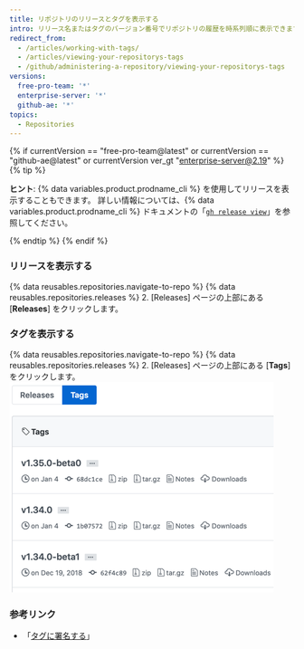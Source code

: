 ```yaml
---
title: リポジトリのリリースとタグを表示する
intro: リリース名またはタグのバージョン番号でリポジトリの履歴を時系列順に表示できます。
redirect_from:
  - /articles/working-with-tags/
  - /articles/viewing-your-repositorys-tags
  - /github/administering-a-repository/viewing-your-repositorys-tags
versions:
  free-pro-team: '*'
  enterprise-server: '*'
  github-ae: '*'
topics:
  - Repositories
---
```


{% if currentVersion == "free-pro-team@latest" or currentVersion == "github-ae@latest" or currentVersion ver_gt "enterprise-server@2.19" %}
{% tip %}

**ヒント**: {% data variables.product.prodname_cli %} を使用してリリースを表示することもできます。 詳しい情報については、{% data variables.product.prodname_cli %} ドキュメントの「[`gh release view`](https://cli.github.com/manual/gh_release_view)」を参照してください。

{% endtip %}
{% endif %}

### リリースを表示する

{% data reusables.repositories.navigate-to-repo %}
{% data reusables.repositories.releases %}
2. [Releases] ページの上部にある [**Releases**] をクリックします。

### タグを表示する

{% data reusables.repositories.navigate-to-repo %}
{% data reusables.repositories.releases %}
2. [Releases] ページの上部にある [**Tags**] をクリックします。 ![[Tags] ページ](/assets/images/help/releases/tags-list.png)

### 参考リンク

- 「[タグに署名する](/articles/signing-tags)」
